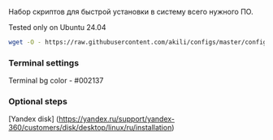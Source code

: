Набор скриптов для быстрой установки в систему всего нужного ПО.

Tested only on Ubuntu 24.04

```bash
wget -O - https://raw.githubusercontent.com/akili/configs/master/configure_os.sh | bash <(cat) </dev/tty
```

### Terminal settings

Terminal bg color - #002137

### Optional steps

[Yandex disk] (https://yandex.ru/support/yandex-360/customers/disk/desktop/linux/ru/installation)
